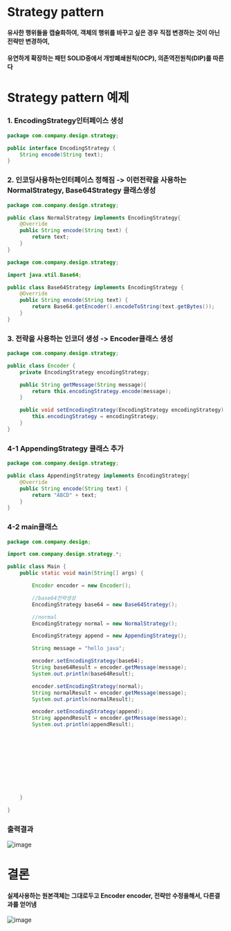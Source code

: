 # Strategy pattern
#### 유사한 행위들을 캡슐화하여, 객체의 행위를 바꾸고 싶은 경우 직접 변경하는 것이 아닌 전략만 변경하여,
#### 유연하게 확장하는 패턴 SOLID중에서 개방폐쇄원칙(OCP), 의존역전원칙(DIP)를 따른다

# Strategy pattern 예제
### 1. EncodingStrategy인터페이스 생성
```java
package com.company.design.strategy;

public interface EncodingStrategy {
    String encode(String text);
}
```

### 2. 인코딩사용하는인터페이스 정해짐 -> 이런전략을 사용하는 NormalStrategy, Base64Strategy 클래스생성
```java
package com.company.design.strategy;

public class NormalStrategy implements EncodingStrategy{
    @Override
    public String encode(String text) {
        return text;
    }
}
```


```java
package com.company.design.strategy;

import java.util.Base64;

public class Base64Strategy implements EncodingStrategy {
    @Override
    public String encode(String text) {
        return Base64.getEncoder().encodeToString(text.getBytes());
    }
}
```


### 3. 전략을 사용하는 인코더 생성 -> Encoder클래스 생성
```java
package com.company.design.strategy;

public class Encoder {
    private EncodingStrategy encodingStrategy;

    public String getMessage(String message){
        return this.encodingStrategy.encode(message);
    }

    public void setEncodingStrategy(EncodingStrategy encodingStrategy) {
        this.encodingStrategy = encodingStrategy;
    }
}
```

### 4-1 AppendingStrategy 클래스 추가
```java
package com.company.design.strategy;

public class AppendingStrategy implements EncodingStrategy{
    @Override
    public String encode(String text) {
        return "ABCD" + text;
    }
}
```

### 4-2 main클래스
```java
package com.company.design;

import com.company.design.strategy.*;

public class Main {
    public static void main(String[] args) {

        Encoder encoder = new Encoder();

        //base64전략생성
        EncodingStrategy base64 = new Base64Strategy();

        //normal
        EncodingStrategy normal = new NormalStrategy();

        EncodingStrategy append = new AppendingStrategy();

        String message = "hello java";

        encoder.setEncodingStrategy(base64);
        String base64Result = encoder.getMessage(message);
        System.out.println(base64Result);

        encoder.setEncodingStrategy(normal);
        String normalResult = encoder.getMessage(message);
        System.out.println(normalResult);

        encoder.setEncodingStrategy(append);
        String appendResult = encoder.getMessage(message);
        System.out.println(appendResult);











    }

}
```
### 출력결과
![image](https://user-images.githubusercontent.com/82345970/188348477-227d0697-f028-4dd2-ad7b-9ed0c6352de2.png)


# 결론
#### 실제사용하는 원본객체는 그대로두고 Encoder encoder, 전략만 수정을해서, 다른결과를 얻어냄

![image](https://user-images.githubusercontent.com/82345970/188348783-6716fb8c-e44e-46ad-98a8-e40a74f5e654.png)



